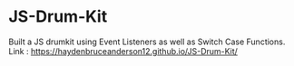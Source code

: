# JS-Drum-Kit
Built a JS drumkit using Event Listeners as well as Switch Case Functions.
Link : https://haydenbruceanderson12.github.io/JS-Drum-Kit/
